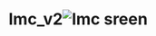 # Imc_v2![Imc sreen](https://user-images.githubusercontent.com/98732409/207044397-e9d0cfed-be1b-4424-bb5c-c150750c167a.PNG)
